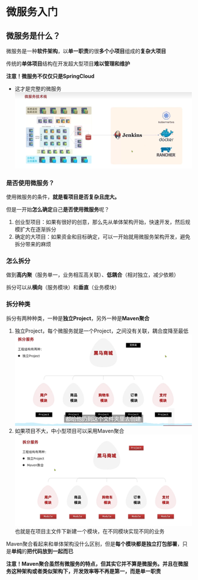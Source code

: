 # 微服务入门

## 微服务是什么？

微服务是一种**软件架构**，以**单一职责**的很**多个小项目**组成的**复杂大项目**

传统的**单体项目**结构在开发超大型项目**难以管理和维护**

**注意！微服务不仅仅只是SpringCloud**

- 这才是完整的微服务![dfacc441-9559-434e-a9c9-543c14d9c943](./2.微服务入门.assets/dfacc441-9559-434e-a9c9-543c14d9c943.png)

### 是否使用微服务？

使用微服务的条件，**就是看项目是否复杂且庞大。**

但是一开始**怎么确定**自己**是否使用微服务**呢？

1. 创业型项目：如果有很好的创意，那么先从单体架构开始，快速开发，然后规模扩大在逐渐拆分
2. 确定的大项目：如果资金和目标确定，可以一开始就用微服务架构开发，避免拆分带来的麻烦

### 怎么拆分

做到**高内聚**（服务单一，业务相互高关联）、**低耦合**（相对独立，减少依赖）

拆分可以从**横向**（服务模块）和**垂直**（业务模块）

### 拆分种类

拆分有两种种类，一种是**独立Project**，另外一种是**Maven聚合**

1. 独立Project，每个微服务就是一个Project，之间没有关联，耦合度降至最低![独立Project](./2.微服务入门.assets/9489169c-976e-4150-903d-81114844ac69.png)
2. 如果项目不大，中小型项目可以采用Maven聚合![Maven聚合](./2.微服务入门.assets/ac64f800-c96f-4f32-a5ab-ddc5c9b4819d.png)也就是在项目主文件下新建一个模块，在不同模块实现不同的业务

Maven聚合看起来和单体架构没什么区别，但是**每个模块都是独立打包部署**，只是**单纯**的**把代码放到一起而已**

**注意！Maven聚合虽然有微服务的特点，但其实它并不算是微服务。并且在微服务这种架构或者类似架构下，开发效率等不再是第一，而是单一职责**
